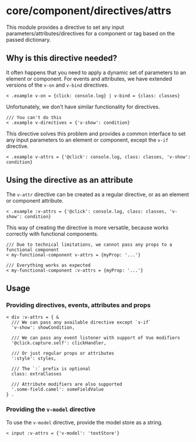 # core/component/directives/attrs

This module provides a directive to set any input parameters/attributes/directives for a component or tag based on the passed dictionary.

## Why is this directive needed?

It often happens that you need to apply a dynamic set of parameters to an element or component.
For events and attributes, we have extended versions of the `v-on` and `v-bind` directives.

```
< .example v-on = {click: console.log} | v-bind = {class: classes}
```

Unfortunately, we don't have similar functionality for directives.

```
/// You can't do this
< .example v-directives = {'v-show': condition}
```

This directive solves this problem and provides a common interface to set any input parameters to an element or component,
except the `v-if` directive.

```
< .example v-attrs = {'@click': console.log, class: classes, 'v-show': condition}
```

## Using the directive as an attribute

The `v-attr` directive can be created as a regular directive, or as an element or component attribute.

```
< .example :v-attrs = {'@click': console.log, class: classes, 'v-show': condition}
```

This way of creating the directive is more versatile, because works correctly with functional components.

```
/// Due to technical limitations, we cannot pass any props to a functional component
< my-functional-component v-attrs = {myProp: '...'}

/// Everything works as expected
< my-functional-component :v-attrs = {myProp: '...'}
```

## Usage

### Providing directives, events, attributes and props

```
< div :v-attrs = { &
  /// We can pass any available directive except `v-if`
  'v-show': showCondition,

  /// We can pass any event listener with support of Vue modifiers
  '@click.capture.self': clickHandler,

  /// Or just regular props or attributes
  ':style': styles,

  /// The `:` prefix is optional
  class: extraClasses

  /// Attribute modifiers are also supported
  '.some-field.camel': someFieldValue
} .
```

### Providing the `v-model` directive

To use the `v-model` directive, provide the model store as a string.

```
< input :v-attrs = {'v-model': 'textStore'}
```
